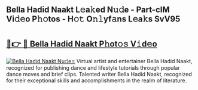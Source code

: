 ## Bella Hadid Naakt L𝚎a𝚔ed N𝚞𝚍e - Part-cIM Vi𝚍𝚎o P𝚑𝚘tos - H𝚘𝚝 O𝚗𝚕yf𝚊ns L𝚎a𝚔s SvV95

# <h2><a href="http://kfeizo.oniu.top/?m=Bella+Hadid+Naakt">🔗👉 🔴 Bella Hadid Naakt P𝚑ot𝚘𝚜 V𝚒d𝚎o</a></h2>

[![Bella Hadid Naakt Nu𝚍e𝚜](https://i.imgur.com/0qMVB7G.gif)](http://kfeizo.oniu.top/?m=Bella+Hadid+Naakt)
Virtual artist and entertainer Bella Hadid Naakt, recognized for publishing dance and lifestyle tutorials through popular dance moves and brief clips. Talented writer Bella Hadid Naakt, recognized for their exceptional skills and accomplishments in the realm of literature.  
